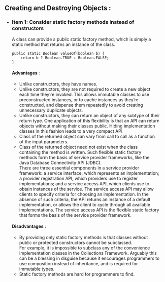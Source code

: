 ## Creating and Destroying Objects :
  - ### Item 1: Consider static factory methods instead of constructors
    A class can provide a public static factory method, which is simply a static method that returns an instance of the class.
	```
	public static Boolean valueOf(boolean b) {
        return b ? Boolean.TRUE : Boolean.FALSE;
    }
	```
	#### Advantages : 
	- Unlike constructors, they have names.
	- Unlike constructors, they are not required to create a new object each time they’re invoked. This allows immutable classes to use preconstructed instances, or to cache instances as they’re constructed, and dispense them repeatedly to avoid creating unnecessary duplicate objects.
	- Unlike constructors, they can return an object of any subtype of their return type. One application of this flexibility is that an API can return objects without making their classes public. Hiding implementation classes in this fashion leads to a very compact API.
	- Class of the returned object can vary from call to call as a function of the input parameters.
	- Class of the returned object need not exist when the class containing the method is written. Such flexible static factory methods form the basis of service provider frameworks, like the Java Database Connectivity API (JDBC). <br />
	    There are three essential components in a service provider framework: a service interface, which represents an implementation; a provider registration API, which providers use to register implementations; and a service access API, which clients use to obtain instances of the service. The service access API may allow clients to specify criteria for choosing an implementation. In the absence of such criteria, the API returns an instance of a default implementation, or allows the client to cycle through all available implementations. The service access API is the flexible static factory that forms the basis of the service provider framework.
	  
	#### Disadvantages :
	- By providing only static factory methods is that classes without public or protected constructors cannot be subclassed. <br />
	    For example, it is impossible to subclass any of the convenience implementation classes in the Collections Framework. Arguably this can be a blessing in disguise because it encourages programmers to use composition instead of inheritance, and is required for immutable types.
	- Static factory methods are hard for programmers to find.